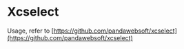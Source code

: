 # Xcselect

Usage, refer to [https://github.com/pandawebsoft/xcselect](https://github.com/pandawebsoft/xcselect)

